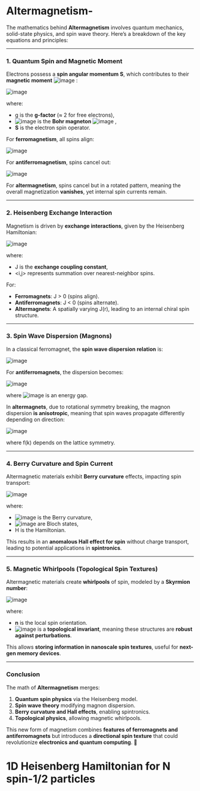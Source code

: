 # Altermagnetism-
 
The mathematics behind **Altermagnetism** involves quantum mechanics, solid-state physics, and spin wave theory. Here’s a breakdown of the key equations and principles:

---

### **1. Quantum Spin and Magnetic Moment**
Electrons possess a **spin angular momentum** **S**, which contributes to their **magnetic moment** ![image](https://github.com/user-attachments/assets/2eace863-7552-4335-9d6c-baf324d6308a)
:

![image](https://github.com/user-attachments/assets/a275f723-d807-4052-b719-c5f01d113579)

where:
- g is the **g-factor** (≈ 2 for free electrons),
- ![image](https://github.com/user-attachments/assets/a65005f3-acba-4c5b-a2d3-9db8920d5549)
 is the **Bohr magneton** ![image](https://github.com/user-attachments/assets/e6f51e62-b494-452d-9462-dff5253ba553)
,
- **S** is the electron spin operator.

For **ferromagnetism**, all spins align:  

![image](https://github.com/user-attachments/assets/45fed3aa-69fe-44f0-b8e9-2f53b3966082)


For **antiferromagnetism**, spins cancel out:

![image](https://github.com/user-attachments/assets/200a670d-36f2-48f7-a785-5894b1475151)


For **altermagnetism**, spins cancel but in a rotated pattern, meaning the overall magnetization **vanishes**, yet internal spin currents remain.

---

### **2. Heisenberg Exchange Interaction**
Magnetism is driven by **exchange interactions**, given by the Heisenberg Hamiltonian:

![image](https://github.com/user-attachments/assets/d9990634-b9a5-4092-a3b9-7118067d0052)


where:
- J is the **exchange coupling constant**,
- <i,j> represents summation over nearest-neighbor spins.

For:
- **Ferromagnets**: J > 0 (spins align).
- **Antiferromagnets**: J < 0 (spins alternate).
- **Altermagnets**: A spatially varying J(r), leading to an internal chiral spin structure.

---

### **3. Spin Wave Dispersion (Magnons)**
In a classical ferromagnet, the **spin wave dispersion relation** is:

![image](https://github.com/user-attachments/assets/0190d36f-b5cb-4d4a-b907-1311718df202)


For **antiferromagnets**, the dispersion becomes:

![image](https://github.com/user-attachments/assets/6d178bda-00ee-4c29-8575-62b4cf4d2745)


where ![image](https://github.com/user-attachments/assets/acaea50a-32d1-46b1-a600-880f5d892c0f)
 is an energy gap.

In **altermagnets**, due to rotational symmetry breaking, the magnon dispersion **is anisotropic**, meaning that spin waves propagate differently depending on direction:

![image](https://github.com/user-attachments/assets/3a509f7d-5025-45bd-bc8e-2cc31739ae77)


where f(k) depends on the lattice symmetry.

---

### **4. Berry Curvature and Spin Current**
Altermagnetic materials exhibit **Berry curvature** effects, impacting spin transport:

![image](https://github.com/user-attachments/assets/8223c13e-2223-42fb-9825-900a780f6f14)


where:
- ![image](https://github.com/user-attachments/assets/af32bbc1-5cda-4e34-820c-5049ef2b8b7a)
 is the Berry curvature,
- ![image](https://github.com/user-attachments/assets/f2af9a31-34c2-4507-9052-1c070e6b1505)
 are Bloch states,
- H is the Hamiltonian.

This results in an **anomalous Hall effect for spin** without charge transport, leading to potential applications in **spintronics**.

---

### **5. Magnetic Whirlpools (Topological Spin Textures)**
Altermagnetic materials create **whirlpools** of spin, modeled by a **Skyrmion number**:

![image](https://github.com/user-attachments/assets/e6da89d7-ef9b-44fc-b4a0-4a2cb7473dce)


where:
- **n** is the local spin orientation.
- ![image](https://github.com/user-attachments/assets/259fa7f0-50d2-40b9-9a14-adf478d9a7dc)
 is a **topological invariant**, meaning these structures are **robust against perturbations**.

This allows **storing information in nanoscale spin textures**, useful for **next-gen memory devices**.

---

### **Conclusion**
The math of **Altermagnetism** merges:
1. **Quantum spin physics** via the Heisenberg model.
2. **Spin wave theory** modifying magnon dispersion.
3. **Berry curvature and Hall effects**, enabling spintronics.
4. **Topological physics**, allowing magnetic whirlpools.

This new form of magnetism combines **features of ferromagnets and antiferromagnets** but introduces a **directional spin texture** that could revolutionize **electronics and quantum computing**. 🚀


# 1D Heisenberg Hamiltonian for N spin-1/2 particles


